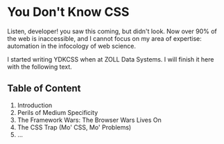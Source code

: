 # You Don't Know CSS

Listen, developer! you saw this coming, but didn't look. Now over 90% of the 
web is inaccessible, and I cannot focus on my area of expertise: automation in 
the infocology of web science.

I started writing YDKCSS when at ZOLL Data Systems. I will finish it here with 
the following text.

## Table of Content

1. Introduction
2. Perils of Medium Specificity 
3. The Framework Wars: The Browser Wars Lives On
4. The CSS Trap (Mo' CSS, Mo' Problems)
5. ...
